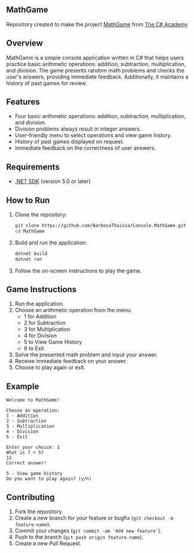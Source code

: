 ## MathGame

Repository created to make the project
[MathGame](https://thecsharpacademy.com/project/53/math-game) from
[The C# Academy](https://thecsharpacademy.com/)

## Overview

MathGame is a simple console application written in C# that helps users practice basic
arithmetic operations: addition, subtraction, multiplication, and division. The game
presents random math problems and checks the user's answers, providing immediate feedback.
Additionally, it maintains a history of past games for review.

## Features

- Four basic arithmetic operations: addition, subtraction, multiplication, and division.
- Division problems always result in integer answers.
- User-friendly menu to select operations and view game history.
- History of past games displayed on request.
- Immediate feedback on the correctness of user answers.

## Requirements

- [.NET SDK](https://dotnet.microsoft.com/download) (version 5.0 or later)

## How to Run

1. Clone the repository:

   ```sh
   git clone https://github.com/BarbosaThaissa/Console.MathGame.git
   cd MathGame
   ```

2. Build and run the application:

   ```sh
   dotnet build
   dotnet run
   ```

3. Follow the on-screen instructions to play the game.

## Game Instructions

1. Run the application.
2. Choose an arithmetic operation from the menu:
   - 1 for Addition
   - 2 for Subtraction
   - 3 for Multiplication
   - 4 for Division
   - 5 to View Game History
   - 6 to Exit
3. Solve the presented math problem and input your answer.
4. Receive immediate feedback on your answer.
5. Choose to play again or exit.

## Example

```text
Welcome to MathGame!

Choose an operation:
1 - Addition
2 - Subtraction
3 - Multiplication
4 - Division
5 - Exit

Enter your choice: 1
What is 7 + 5?
12
Correct answer!

5 - View game history
Do you want to play again? (y/n)
```

## Contributing

1. Fork the repository.
2. Create a new branch for your feature or bugfix (`git checkout -b feature-name`).
3. Commit your changes (`git commit -am 'Add new feature'`).
4. Push to the branch (`git push origin feature-name`).
5. Create a new Pull Request.
